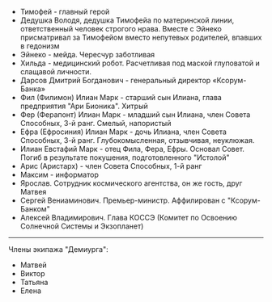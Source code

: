 - Тимофей - главный герой
- Дедушка Володя, дедушка Тимофейа по материнской линии, ответственный человек строгого нрава. Вместе с Эйнеко присматривал за Тимофейом вместо непутевых родителей, впавших в гедонизм
- Эйнеко - мейда. Чересчур заботливая
- Хильда - медицинский робот. Расчетливая под маской глуповатой и слащавой личности.
- Дарсов Дмитрий Богданович - генеральный директор «Ксорум-Банка» 
- Фил (Филимон) Илиан Марк - старший сын Илиана, глава предприятия "Ари Бионика". Хитрый
- Фер (Ферапонт) Илиан Марк - младший сын Илиана, член Совета Способных, 3-й ранг. Смелый, напористый
- Ефра (Ефросиния) Илиан Марк - дочь Илиана, член Совета Способных, 3-й ранг. Глубокомысленная, отзывчивая, неуклюжая.
- Илиан Евстафий Марк - отец Фила, Фера, Ефры. Основал Совет. Погиб в результате покушения, подготовленного "Истолой"
- Арис (Аристарх) - член Совета Способных, 1-й ранг
- Максим - информатор
- Ярослав. Сотрудник космического агентства, он же гость, друг Матвея
- Сергей Вениаминович. Премьер-министр. Аффилирован с "Ксорум-Банком"
- Алексей Владимирович. Глава КОССЭ (Комитет по Освоению Солнечной Системы и Экзопланет)
---
Члены экипажа "Демиурга":
- Матвей
- Виктор
- Татьяна
- Елена
